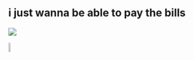 ## i just wanna be able to pay the bills

![](https://github.com/user-attachments/assets/aa2aa36a-2175-4063-802c-9e2e7935c4d1)

<img src="https://media1.giphy.com/media/xUOwG6WpYHxPEx86EE/giphy.gif" width="7%">
<!--
oi amigo
https://pedrock.netlify.app/ < made with no effort so ignore the info
-->
